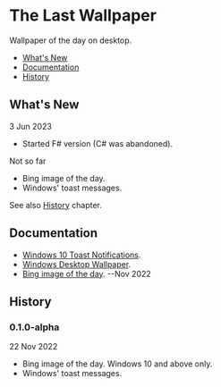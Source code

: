 # The Last Wallpaper

Wallpaper of the day on desktop.

- [What's New](#whats-new)
- [Documentation](#documentation)
- [History](#history)

## What's New

3 Jun 2023

- Started F# version (C# was abandoned).

Not so far

- Bing image of the day.
- Windows' toast messages.

See also [History](#history) chapter.

## Documentation

- [Windows 10 Toast Notifications](/doc/win10_toast_notifications.md).
- [Windows Desktop Wallpaper](/doc/windows_desktop_wallpaper.md).
- [Bing image of the day](/doc/bing_nov-2022.md). --Nov 2022

## History

### 0.1.0-alpha

22 Nov 2022

- Bing image of the day. Windows 10 and above only.
- Windows' toast messages.
